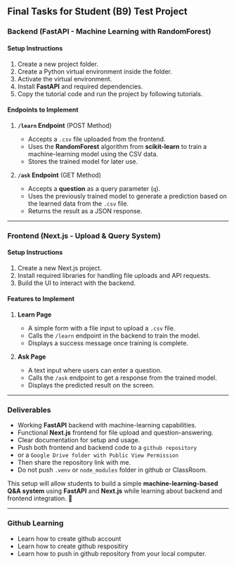 ## **Final Tasks for Student (B9) Test Project**  

### **Backend (FastAPI - Machine Learning with RandomForest)**  

#### **Setup Instructions**  
1. Create a new project folder.  
2. Create a Python virtual environment inside the folder.  
3. Activate the virtual environment.  
4. Install **FastAPI** and required dependencies.  
5. Copy the tutorial code and run the project by following tutorials.  

#### **Endpoints to Implement**  
1. **`/learn` Endpoint** (POST Method)  
   - Accepts a `.csv` file uploaded from the frontend.  
   - Uses the **RandomForest** algorithm from **scikit-learn** to train a machine-learning model using the CSV data.  
   - Stores the trained model for later use.  

2. **`/ask` Endpoint** (GET Method)  
   - Accepts a **question** as a query parameter (`q`).  
   - Uses the previously trained model to generate a prediction based on the learned data from the `.csv` file.  
   - Returns the result as a JSON response.  

---

### **Frontend (Next.js - Upload & Query System)**  

#### **Setup Instructions**  
1. Create a new Next.js project.  
2. Install required libraries for handling file uploads and API requests.  
3. Build the UI to interact with the backend.  

#### **Features to Implement**  
1. **Learn Page**  
   - A simple form with a file input to upload a `.csv` file.  
   - Calls the `/learn` endpoint in the backend to train the model.  
   - Displays a success message once training is complete.  

2. **Ask Page**  
   - A text input where users can enter a question.  
   - Calls the `/ask` endpoint to get a response from the trained model.  
   - Displays the predicted result on the screen.  

---

### **Deliverables**  
- Working **FastAPI** backend with machine-learning capabilities.  
- Functional **Next.js** frontend for file upload and question-answering.  
- Clear documentation for setup and usage.
- Push both frontend and backend code to a `github repository`
- or a `Google Drive folder with Public View Permission`
- Then share the repository link with me.
- Do not push `.venv` or `node_modules` folder in github or ClassRoom.

This setup will allow students to build a simple **machine-learning-based Q&A system** using **FastAPI** and **Next.js** while learning about backend and frontend integration. 🚀

---

### **Github Learning**  
- Learn how to create github account
- Learn how to create github respositiry
- Learn how to push in github repository from your local computer.
